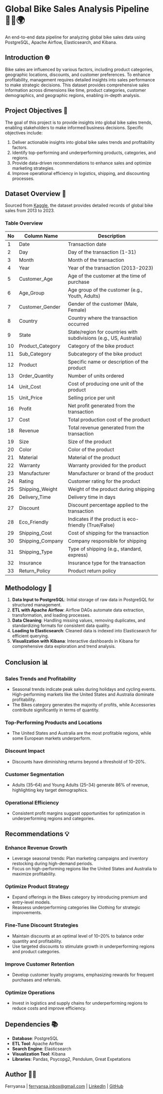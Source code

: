 # **Global Bike Sales Analysis Pipeline 🚴‍♂️🌍**

An end-to-end data pipeline for analyzing global bike sales data using PostgreSQL, Apache Airflow, Elasticsearch, and Kibana.

## **Introduction 🌐**

Bike sales are influenced by various factors, including product categories, geographic locations, discounts, and customer preferences. To enhance profitability, management requires detailed insights into sales performance to make strategic decisions. This dataset provides comprehensive sales information across dimensions like time, product categories, customer demographics, and geographic regions, enabling in-depth analysis.

## **Project Objectives 🎯**

The goal of this project is to provide insights into global bike sales trends, enabling stakeholders to make informed business decisions. Specific objectives include:

1. Deliver actionable insights into global bike sales trends and profitability factors.
2. Identify top-performing and underperforming products, categories, and regions.
3. Provide data-driven recommendations to enhance sales and optimize marketing strategies.
4. Improve operational efficiency in logistics, shipping, and discounting processes.

## **Dataset Overview 📂**

Sourced from [Kaggle](https://www.kaggle.com/datasets/hamedahmadinia/global-bike-sales-dataset-2013-2023), the dataset provides detailed records of global bike sales from 2013 to 2023.

### **Table Overview**

| No | Column Name       | Description                                                                 |
|----|-------------------|-----------------------------------------------------------------------------|
| 1  | Date              | Transaction date                                                           |
| 2  | Day               | Day of the transaction (1-31)                                              |
| 3  | Month             | Month of the transaction                                                   |
| 4  | Year              | Year of the transaction (2013-2023)                                        |
| 5  | Customer_Age      | Age of the customer at the time of purchase                                 |
| 6  | Age_Group         | Age group of the customer (e.g., Youth, Adults)                            |
| 7  | Customer_Gender   | Gender of the customer (Male, Female)                                       |
| 8  | Country           | Country where the transaction occurred                                     |
| 9  | State             | State/region for countries with subdivisions (e.g., US, Australia)         |
| 10 | Product_Category  | Category of the bike product                                               |
| 11 | Sub_Category      | Subcategory of the bike product                                            |
| 12 | Product           | Specific name or description of the product                                |
| 13 | Order_Quantity    | Number of units ordered                                                    |
| 14 | Unit_Cost         | Cost of producing one unit of the product                                  |
| 15 | Unit_Price        | Selling price per unit                                                     |
| 16 | Profit            | Net profit generated from the transaction                                  |
| 17 | Cost              | Total production cost of the product                                       |
| 18 | Revenue           | Total revenue generated from the transaction                               |
| 19 | Size              | Size of the product                                                       |
| 20 | Color             | Color of the product                                                      |
| 21 | Material          | Material of the product                                                   |
| 22 | Warranty          | Warranty provided for the product                                         |
| 23 | Manufacturer      | Manufacturer or brand of the product                                      |
| 24 | Rating            | Customer rating for the product                                           |
| 25 | Shipping_Weight   | Weight of the product during shipping                                      |
| 26 | Delivery_Time     | Delivery time in days                                                     |
| 27 | Discount          | Discount percentage applied to the transaction                            |
| 28 | Eco_Friendly      | Indicates if the product is eco-friendly (True/False)                     |
| 29 | Shipping_Cost     | Cost of shipping for the transaction                                       |
| 30 | Shipping_Company  | Company responsible for shipping                                           |
| 31 | Shipping_Type     | Type of shipping (e.g., standard, express)                                |
| 32 | Insurance         | Insurance type for the transaction                                        |
| 33 | Return_Policy     | Product return policy                                                     |

## **Methodology 🔧**

1. **Data Input to PostgreSQL**: Initial storage of raw data in PostgreSQL for structured management.
2. **ETL with Apache Airflow**: Airflow DAGs automate data extraction, transformation, and loading processes.
3. **Data Cleaning**: Handling missing values, removing duplicates, and standardizing formats for consistent data quality.
4. **Loading to Elasticsearch**: Cleaned data is indexed into Elasticsearch for efficient querying.
5. **Visualization with Kibana**: Interactive dashboards in Kibana for comprehensive data exploration and trend analysis.

## **Conclusion 📊**

### **Sales Trends and Profitability**
- Seasonal trends indicate peak sales during holidays and cycling events. High-performing markets like the United States and Australia dominate profitability.
- The Bikes category generates the majority of profits, while Accessories contribute significantly in terms of quantity.

### **Top-Performing Products and Locations**
- The United States and Australia are the most profitable regions, while some European markets underperform.

### **Discount Impact**
- Discounts have diminishing returns beyond a threshold of 10–20%.

### **Customer Segmentation**
- Adults (35–64) and Young Adults (25–34) generate 86% of revenue, highlighting key target demographics.

### **Operational Efficiency**
- Consistent profit margins suggest opportunities for optimization in underperforming regions and categories.

## **Recommendations 💡**

### **Enhance Revenue Growth**
- Leverage seasonal trends: Plan marketing campaigns and inventory restocking during high-demand periods.
- Focus on high-performing regions like the United States and Australia to maximize profitability.

### **Optimize Product Strategy**
- Expand offerings in the Bikes category by introducing premium and entry-level models.
- Reassess underperforming categories like Clothing for strategic improvements.

### **Fine-Tune Discount Strategies**
- Maintain discounts at an optimal level of 10–20% to balance order quantity and profitability.
- Use targeted discounts to stimulate growth in underperforming regions and product categories.

### **Improve Customer Retention**
- Develop customer loyalty programs, emphasizing rewards for frequent purchases and referrals.

### **Optimize Operations**
- Invest in logistics and supply chains for underperforming regions to reduce costs and improve efficiency.

## **Dependencies 📚**

- **Database**: PostgreSQL
- **ETL Tool**: Apache Airflow
- **Search Engine**: Elasticsearch
- **Visualization Tool**: Kibana
- **Libraries**: Pandas, Psycopg2, Pendulum, Great Expetations

## Author 👨‍💻
Ferryansa | [ferryansa.inbox@gmail.com](mailto:ferryansa.inbox@gmail.com) | [LinkedIn](https://www.linkedin.com/in/ferryansa) | [GitHub](https://github.com/ferryansa)
